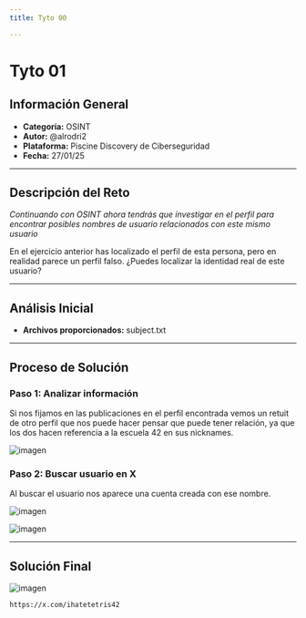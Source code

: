 ```yaml
---
title: Tyto 00

---
```


# Tyto 01

## Información General
- **Categoría:** OSINT
- **Autor:** @alrodri2
- **Plataforma:** Piscine Discovery de Ciberseguridad
 - **Fecha:** 27/01/25

---

## Descripción del Reto
*Continuando con OSINT ahora tendrás que investigar en el perfil para
encontrar posibles nombres de usuario relacionados con este mismo usuario*

En el ejercicio anterior has localizado el perfil de esta persona, pero en
realidad parece un perfil falso. ¿Puedes localizar la identidad real de este usuario?

---

## Análisis Inicial
- **Archivos proporcionados:** subject.txt

---

## Proceso de Solución
### Paso 1: Analizar información 
Si nos fijamos en las publicaciones en el perfil encontrada vemos un retuit de otro perfil que nos puede hacer pensar que puede tener relación, ya que los dos hacen referencia a la escuela 42 en sus nicknames.

![imagen](https://hackmd.io/_uploads/S1DfYzLO1x.png)

### Paso 2: Buscar usuario en X
Al buscar el usuario nos aparece una cuenta creada con ese nombre.

![imagen](https://hackmd.io/_uploads/S15CkQIOkg.png)

![imagen](https://hackmd.io/_uploads/BJ8ElXIuJx.png)

---

## Solución Final

![imagen](https://hackmd.io/_uploads/SyZdg7Id1g.png)

```plaintext
https://x.com/ihatetetris42
```


